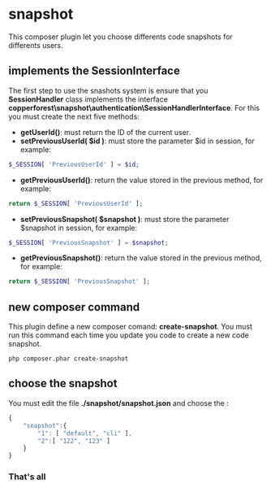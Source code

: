 # snapshot
This composer plugin let you choose differents code snapshots for differents users.

## implements the SessionInterface
The first step to use the snashots system is ensure that you **SessionHandler** class implements the interface **copperforest\snapshot\authentication\SessionHandlerInterface**.
For this you must create the next five methods:

* **getUserId()**: must return the ID of the current user.
* **setPreviousUserId( $id )**: must store the parameter $id in session, for example:
```php
$_SESSION[ 'PreviousUserId' ] = $id;
```
* **getPreviousUserId()**: return the value stored in the previous method, for example:
```php
return $_SESSION[ 'PreviousUserId' ];
```
* **setPreviousSnapshot( $snapshot )**: must store the parameter $snapshot in session, for example:
```php
$_SESSION[ 'PreviousSnapshot' ] = $snapshot;
```
* **getPreviousSnapshot()**: return the value stored in the previous method, for example:
```php
return $_SESSION[ 'PreviousSnapshot' ];
```

## new composer command
This plugin define a new composer comand: **create-snapshot**. You must run this command each time you update you code to create a new code snapshot. 
```shell
php composer.phar create-snapshot
```
## choose the snapshot
You must edit the file **./snapshot/snapshot.json** and choose the :

```javascript
{
    "snapshot":{
        "1": [ "default", "cli" ],
        "2":[ "122", "123" ]
    }
}
```

### That's all
